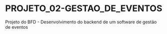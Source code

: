 # PROJETO_02-GESTAO_DE_EVENTOS
Projeto do BFD - Desenvolvimento do backend de um software de gestão de eventos
